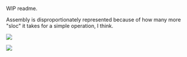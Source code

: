 WIP readme.

Assembly is disproportionately represented because of how many more "sloc" it takes for a simple operation, I think.

![](https://github-readme-stats.vercel.app/api?username=wolfboyft&custom_title=Tachytaenius&show_icons=true&theme=omni&hide_border=true&border_radius=10)

![](https://github-readme-stats.vercel.app/api/top-langs/?username=wolfboyft&langs_count=4&layout=compact&theme=omni&hide_border=true&border_radius=10)
